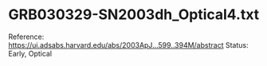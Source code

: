 # GRB030329-SN2003dh_Optical4.txt

Reference: https://ui.adsabs.harvard.edu/abs/2003ApJ...599..394M/abstract
Status: Early, Optical
